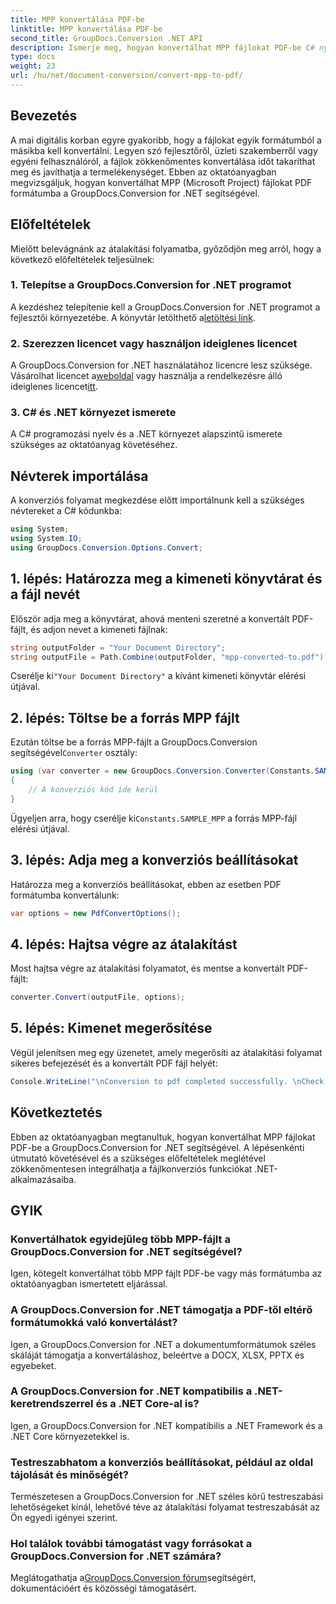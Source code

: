 ```yaml
---
title: MPP konvertálása PDF-be
linktitle: MPP konvertálása PDF-be
second_title: GroupDocs.Conversion .NET API
description: Ismerje meg, hogyan konvertálhat MPP fájlokat PDF-be C# nyelven a GroupDocs.Conversion for .NET segítségével. Kövesse ezt a lépésenkénti oktatóanyagot a .NET-alkalmazásokba való integráláshoz.
type: docs
weight: 23
url: /hu/net/document-conversion/convert-mpp-to-pdf/
---
```

## Bevezetés
A mai digitális korban egyre gyakoribb, hogy a fájlokat egyik formátumból a másikba kell konvertálni. Legyen szó fejlesztőről, üzleti szakemberről vagy egyéni felhasználóról, a fájlok zökkenőmentes konvertálása időt takaríthat meg és javíthatja a termelékenységet. Ebben az oktatóanyagban megvizsgáljuk, hogyan konvertálhat MPP (Microsoft Project) fájlokat PDF formátumba a GroupDocs.Conversion for .NET segítségével.
## Előfeltételek
Mielőtt belevágnánk az átalakítási folyamatba, győződjön meg arról, hogy a következő előfeltételek teljesülnek:
### 1. Telepítse a GroupDocs.Conversion for .NET programot
 A kezdéshez telepítenie kell a GroupDocs.Conversion for .NET programot a fejlesztői környezetébe. A könyvtár letölthető a[letöltési link](https://releases.groupdocs.com/conversion/net/).
### 2. Szerezzen licencet vagy használjon ideiglenes licencet
 A GroupDocs.Conversion for .NET használatához licencre lesz szüksége. Vásárolhat licencet a[weboldal](https://purchase.groupdocs.com/buy) vagy használja a rendelkezésre álló ideiglenes licencet[itt](https://purchase.groupdocs.com/temporary-license/).
### 3. C# és .NET környezet ismerete
A C# programozási nyelv és a .NET környezet alapszintű ismerete szükséges az oktatóanyag követéséhez.

## Névterek importálása
A konverziós folyamat megkezdése előtt importálnunk kell a szükséges névtereket a C# kódunkba:
```csharp
using System;
using System.IO;
using GroupDocs.Conversion.Options.Convert;
```
## 1. lépés: Határozza meg a kimeneti könyvtárat és a fájl nevét
Először adja meg a könyvtárat, ahová menteni szeretné a konvertált PDF-fájlt, és adjon nevet a kimeneti fájlnak:
```csharp
string outputFolder = "Your Document Directory";
string outputFile = Path.Combine(outputFolder, "mpp-converted-to.pdf");
```
 Cserélje ki`"Your Document Directory"` a kívánt kimeneti könyvtár elérési útjával.
## 2. lépés: Töltse be a forrás MPP fájlt
 Ezután töltse be a forrás MPP-fájlt a GroupDocs.Conversion segítségével`Converter` osztály:
```csharp
using (var converter = new GroupDocs.Conversion.Converter(Constants.SAMPLE_MPP))
{
    // A konverziós kód ide kerül
}
```
Ügyeljen arra, hogy cserélje ki`Constants.SAMPLE_MPP` a forrás MPP-fájl elérési útjával.
## 3. lépés: Adja meg a konverziós beállításokat
Határozza meg a konverziós beállításokat, ebben az esetben PDF formátumba konvertálunk:
```csharp
var options = new PdfConvertOptions();
```
## 4. lépés: Hajtsa végre az átalakítást
Most hajtsa végre az átalakítási folyamatot, és mentse a konvertált PDF-fájlt:
```csharp
converter.Convert(outputFile, options);
```
## 5. lépés: Kimenet megerősítése
Végül jelenítsen meg egy üzenetet, amely megerősíti az átalakítási folyamat sikeres befejezését és a konvertált PDF fájl helyét:
```csharp
Console.WriteLine("\nConversion to pdf completed successfully. \nCheck output in {0}", outputFolder);
```

## Következtetés
Ebben az oktatóanyagban megtanultuk, hogyan konvertálhat MPP fájlokat PDF-be a GroupDocs.Conversion for .NET segítségével. A lépésenkénti útmutató követésével és a szükséges előfeltételek meglétével zökkenőmentesen integrálhatja a fájlkonverziós funkciókat .NET-alkalmazásaiba.
## GYIK
### Konvertálhatok egyidejűleg több MPP-fájlt a GroupDocs.Conversion for .NET segítségével?
Igen, kötegelt konvertálhat több MPP fájlt PDF-be vagy más formátumba az oktatóanyagban ismertetett eljárással.
### A GroupDocs.Conversion for .NET támogatja a PDF-től eltérő formátumokká való konvertálást?
Igen, a GroupDocs.Conversion for .NET a dokumentumformátumok széles skáláját támogatja a konvertáláshoz, beleértve a DOCX, XLSX, PPTX és egyebeket.
### A GroupDocs.Conversion for .NET kompatibilis a .NET-keretrendszerrel és a .NET Core-al is?
Igen, a GroupDocs.Conversion for .NET kompatibilis a .NET Framework és a .NET Core környezetekkel is.
### Testreszabhatom a konverziós beállításokat, például az oldal tájolását és minőségét?
Természetesen a GroupDocs.Conversion for .NET széles körű testreszabási lehetőségeket kínál, lehetővé téve az átalakítási folyamat testreszabását az Ön egyedi igényei szerint.
### Hol találok további támogatást vagy forrásokat a GroupDocs.Conversion for .NET számára?
 Meglátogathatja a[GroupDocs.Conversion fórum](https://forum.groupdocs.com/c/conversion/11)segítségért, dokumentációért és közösségi támogatásért.
